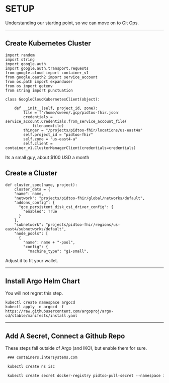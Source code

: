 <!-- .slide: data-background="#E6F7FF" -->

# SETUP
Understanding our starting point, so we can move on to Git Ops.


---

<section data-transition="none">

## Create Kubernetes Cluster

```python[1-19]
import random
import string
import google.auth
import google.auth.transport.requests
from google.cloud import container_v1
from google.oauth2 import service_account
from os.path import expanduser
from os import getenv
from string import punctuation

class GoogleCloudKubernetesClient(object):

    def __init__(self, project_id, zone):
        file = f'/home/sween/.gcp/pidtoo-fhir.json'
        credentials = service_account.Credentials.from_service_account_file(
            filename=file)
        thinger = "/projects/pidtoo-fhir/locations/us-east4a"
        self.project_id = "pidtoo-fhir"
        self.zone = "us-east4-a"
        self.client = container_v1.ClusterManagerClient(credentials=credentials)

```

Its a small guy, about $100 USD a month

</section>

<section data-transition="none">

## Create a Cluster

```python[4-12]
def cluster_spec(name, project):
    cluster_data = {
    "name": name,
    "network": "projects/pidtoo-fhir/global/networks/default",
    "addons_config": {
      "gce_persistent_disk_csi_driver_config": {
        "enabled": True
      }
    },
    "subnetwork": "projects/pidtoo-fhir/regions/us-east4/subnetworks/default",
    "node_pools": [
      {
        "name": name + "-pool",
        "config": {
          "machine_type": "g1-small",
```

Adjust it to fit your wallet.

</section>

---

<section data-transition="none">

## Install Argo Helm Chart
You will not regret this step.

```bash[1-2]
kubectl create namespace argocd
kubectl apply -n argocd -f https://raw.githubusercontent.com/argoproj/argo-cd/stable/manifests/install.yaml

```

</section>

---

## Add A Secret, Connect a Github Repo
These steps fall outside of Argo (and IKO), but enable them for sure.

 ```markdown
  ### containers.intersystems.com

  kubectl create ns isc

  kubectl create secret docker-registry pidtoo-pull-secret --namespace isc --docker-server=https://containers.intersystems.com --docker-username='ron@pidtoo.com' --docker-password='12345'

  ```